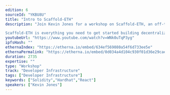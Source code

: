 ```yaml
---
edition: 6
sourceId: "YKBU8U"
title: "Intro to Scaffold-ETH"
description: "Join Kevin Jones for a workshop on Scaffold-ETH, an off-the-shelf stack for rapid prototyping on Ethereum, giving developers access to state-of-the-art tools to quickly learn and ship an Ethereum-based dapp.

Scaffold-ETH is everything you need to get started building decentralized applications powered by smart contracts. Learn more at https://github.com/scaffold-eth/scaffold-eth"
youtubeUrl: "https://www.youtube.com/watch?v=WNk0uTqP3yg"
ipfsHash: ""
ethernaIndex: "https://etherna.io/embed/634ef569080a54f6d733ee5e"
ethernaPermalink: "https://etherna.io/embed/0d034a4d104c930f01d36e29cae654049933e6479da1507eaf2ee65989026c66"
duration: 2735
expertise: ""
type: "Workshop"
track: "Developer Infrastructure"
tags: ["Developer Infrastructure"]
keywords: ["Solidity","Hardhat","React"]
speakers: ["Kevin Jones"]
---
```

